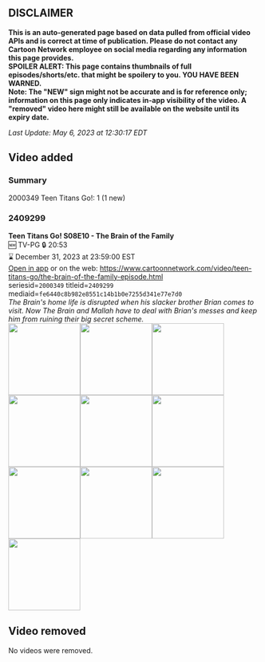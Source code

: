 ## DISCLAIMER
**This is an auto-generated page based on data pulled from official video APIs and is correct at time of publication. Please do not contact any Cartoon Network employee on social media regarding any information this page provides.**  
**SPOILER ALERT: This page contains thumbnails of full episodes/shorts/etc. that might be spoilery to you. YOU HAVE BEEN WARNED.**  
**Note: The "NEW" sign might not be accurate and is for reference only; information on this page only indicates in-app visibility of the video. A "removed" video here might still be available on the website until its expiry date.**  

_Last Update: May 6, 2023 at 12:30:17 EDT_
## Video added
### Summary
2000349 Teen Titans Go!: 1 (1 new)  
### 2409299
**Teen Titans Go! S08E10 - The Brain of the Family**  
🆕 TV-PG 🔒 20:53  
⌛ December 31, 2023 at 23:59:00 EST  
[Open in app](https://cnvideo.sercomkc.org/redirector.html?type=cnapp&seriesid=2000349&titleid=2409299&mediaid=fe6440c8b982e8551c14b1b0e7255d341e77e7d0) or on the web: https://www.cartoonnetwork.com/video/teen-titans-go/the-brain-of-the-family-episode.html  
seriesid=`2000349` titleid=`2409299` mediaid=`fe6440c8b982e8551c14b1b0e7255d341e77e7d0`  
_The Brain's home life is disrupted when his slacker brother Brian comes to visit. Now The Brain and Mallah have to deal with Brian's messes and keep him from ruining their big secret scheme._  
<a href="https://s3.amazonaws.com/cartoonorchestrator/2409299_001_1280x720.jpg"><img src="https://s3.amazonaws.com/cartoonorchestrator/2409299_001_640x360.jpg" height="144px" /></a><a href="https://s3.amazonaws.com/cartoonorchestrator/2409299_002_1280x720.jpg"><img src="https://s3.amazonaws.com/cartoonorchestrator/2409299_002_640x360.jpg" height="144px" /></a><a href="https://s3.amazonaws.com/cartoonorchestrator/2409299_003_1280x720.jpg"><img src="https://s3.amazonaws.com/cartoonorchestrator/2409299_003_640x360.jpg" height="144px" /></a><a href="https://s3.amazonaws.com/cartoonorchestrator/2409299_004_1280x720.jpg"><img src="https://s3.amazonaws.com/cartoonorchestrator/2409299_004_640x360.jpg" height="144px" /></a><a href="https://s3.amazonaws.com/cartoonorchestrator/2409299_005_1280x720.jpg"><img src="https://s3.amazonaws.com/cartoonorchestrator/2409299_005_640x360.jpg" height="144px" /></a><a href="https://s3.amazonaws.com/cartoonorchestrator/2409299_006_1280x720.jpg"><img src="https://s3.amazonaws.com/cartoonorchestrator/2409299_006_640x360.jpg" height="144px" /></a><a href="https://s3.amazonaws.com/cartoonorchestrator/2409299_007_1280x720.jpg"><img src="https://s3.amazonaws.com/cartoonorchestrator/2409299_007_640x360.jpg" height="144px" /></a><a href="https://s3.amazonaws.com/cartoonorchestrator/2409299_008_1280x720.jpg"><img src="https://s3.amazonaws.com/cartoonorchestrator/2409299_008_640x360.jpg" height="144px" /></a><a href="https://s3.amazonaws.com/cartoonorchestrator/2409299_009_1280x720.jpg"><img src="https://s3.amazonaws.com/cartoonorchestrator/2409299_009_640x360.jpg" height="144px" /></a><a href="https://s3.amazonaws.com/cartoonorchestrator/2409299_010_1280x720.jpg"><img src="https://s3.amazonaws.com/cartoonorchestrator/2409299_010_640x360.jpg" height="144px" /></a>
## Video removed
No videos were removed.  
